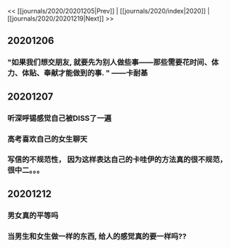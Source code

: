 << [[journals/2020/20201205|Prev]] | [[journals/2020/index|2020]] | [[journals/2020/20201219|Next]] >>

## 20201206
### "如果我们想交朋友, 就要先为别人做些事——那些需要花时间、体力、体贴、奉献才能做到的事. " ——卡耐基
## 20201207
### **听深呼锡感觉自己被DISS了一遍**
### 高考喜欢自己的女生聊天
### 写信的不规范性， 因为这样表达自己的卡哇伊的方法真的很不规范， 很中二。。。
## 20201212
### 男女真的平等吗
### 当男生和女生做一样的东西, 给人的感觉真的要一样吗??